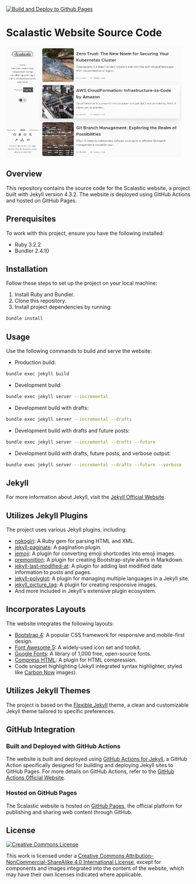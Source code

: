 [![Build and Deploy to Github Pages](https://github.com/scalastic/scalastic.github.io/actions/workflows/build-jekyll.yml/badge.svg)](https://github.com/scalastic/scalastic.github.io/actions/workflows/build-jekyll.yml)

# Scalastic Website Source Code

[![Scalastic Website](assets/img/scalastic_home.gif)](https://scalastic.io/en)

## Overview

This repository contains the source code for the Scalastic website, a project built with Jekyll version 4.3.2. The website is deployed using GitHub Actions and hosted on GitHub Pages.

## Prerequisites

To work with this project, ensure you have the following installed:

- Ruby 3.2.2
- Bundler 2.4.10

## Installation

Follow these steps to set up the project on your local machine:

1. Install Ruby and Bundler.
2. Clone this repository.
3. Install project dependencies by running:

```bash
bundle install
```

## Usage

Use the following commands to build and serve the website:

- Production build:

```bash
bundle exec jekyll build
```

- Development build:

```bash
bundle exec jekyll server --incremental
```

- Development build with drafts:

```bash
bundle exec jekyll server --incremental --drafts
```

- Development build with drafts and future posts:

```bash
bundle exec jekyll server --incremental --drafts --future
```

- Development build with drafts, future posts, and verbose output:

```bash
bundle exec jekyll server --incremental --drafts --future --verbose
```

## Jekyll

For more information about Jekyll, visit the [Jekyll Official Website](https://jekyllrb.com).

## Utilizes Jekyll Plugins

The project uses various Jekyll plugins, including:

- [nokogiri](https://nokogiri.org): A Ruby gem for parsing HTML and XML.
- [jekyll-paginate](https://jekyllrb.com/docs/pagination/): A pagination plugin.
- [jemoji](https://github.com/jekyll/jemoji): A plugin for converting emoji shortcodes into emoji images.
- [premonition](https://github.com/lazee/premonition): A plugin for creating Bootstrap-style alerts in Markdown.
- [jekyll-last-modified-at](https://github.com/gjtorikian/jekyll-last-modified-at): A plugin for adding last modified date information to posts and pages.
- [jekyll-polyglot](https://github.com/untra/polyglot): A plugin for managing multiple languages in a Jekyll site.
- [jekyll_picture_tag](https://github.com/rbuchberger/jekyll_picture_tag): A plugin for creating responsive images.
- And more included in Jekyll's extensive plugin ecosystem.

## Incorporates Layouts

The website integrates the following layouts:

- [Bootstrap 4](https://getbootstrap.com/docs/4.6/getting-started/introduction): A popular CSS framework for responsive and mobile-first design.
- [Font Awesome 5](https://fontawesome.com/v5.15/how-to-use/on-the-web/setup/using-package-managers): A widely-used icon set and toolkit.
- [Google Fonts](https://fonts.google.com): A library of 1,000 free, open-source fonts.
- [Compress HTML](https://github.com/penibelst/jekyll-compress-html): A plugin for HTML compression.
- Code snippet highlighting (Jekyll integrated syntax highlighter, styled like [Carbon Now](https://carbon.now.sh/) images).

## Utilizes Jekyll Themes

The project is based on the [Flexible Jekyll](https://github.com/artemsheludko/flexible-jekyll) theme, a clean and customizable Jekyll theme tailored to specific preferences.

## GitHub Integration

### Built and Deployed with GitHub Actions

The website is built and deployed using [GitHub Actions for Jekyll](https://github.com/jeffreytse/jekyll-deploy-action), a GitHub Action specifically designed for building and deploying Jekyll sites to GitHub Pages. For more details on GitHub Actions, refer to the [GitHub Actions Official Website](https://docs.github.com/en/actions).

### Hosted on GitHub Pages

The Scalastic website is hosted on [GitHub Pages](https://pages.github.com), the official platform for publishing and sharing web content through GitHub.

## License

[![Creative Commons License](https://i.creativecommons.org/l/by-nc-sa/4.0/88x31.png)](https://creativecommons.org/licenses/by-nc-sa/4.0/)

This work is licensed under a [Creative Commons Attribution-NonCommercial-ShareAlike 4.0 International License](http://creativecommons.org/licenses/by-nc-sa/4.0/), except for components and images integrated into the content of the website, which may have their own licenses indicated where applicable.